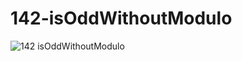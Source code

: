 # 142-isOddWithoutModulo
![142 isOddWithoutModulo](https://user-images.githubusercontent.com/83029762/132033631-1462e648-a67e-4255-8d4a-ff441cdab4f0.png)
